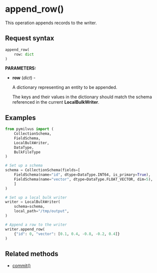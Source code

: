 # append_row()

This operation appends records to the writer.

## Request syntax

```python
append_row(
    row: dict
)
```

**PARAMETERS:**

- **row** (*dict*) -

    A dictionary representing an entity to be appended.

    The keys and their values in the dictionary should match the schema referenced in the current **LocalBulkWriter**.

## Examples

```python
from pymilvus import (
    CollectionSchema, 
    FieldSchema, 
    LocalBulkWriter, 
    DataType, 
    BulkFileType
)

# Set up a schema
schema = CollectionSchema(fields=[
    FieldSchema(name="id", dtype=DataType.INT64, is_primary=True),
    FieldSchema(name="vector", dtype=DataType.FLOAT_VECTOR, dim=5),
    ]
)

# Set up a local bulk writer
writer = LocalBulkWriter(
    schema=schema,
    local_path="/tmp/output",
)

# Append a row to the writer
writer.append_row(
    {"id": 0, "vector": [0.1, 0.4, -0.8, -0.2, 0.4]}
)
```

## Related methods

- [commit()](commit.md)

